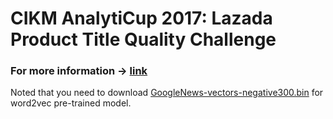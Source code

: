 # CIKM AnalytiCup 2017: Lazada Product Title Quality Challenge

### For more information → [link](https://competitions.codalab.org/competitions/16652#learn_the_details)

Noted that you need to download [GoogleNews-vectors-negative300.bin](https://code.google.com/archive/p/word2vec/) for word2vec pre-trained model.